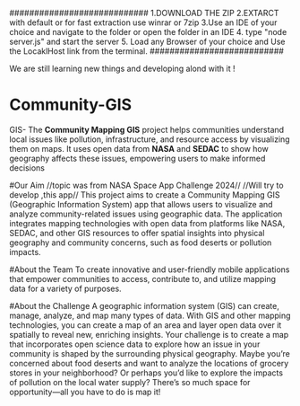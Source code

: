 ############################
1.DOWNLOAD THE ZIP
2.EXTARCT with default or for fast extraction use winrar or 7zip
3.Use an IDE of your choice and navigate to the folder or open the folder in an IDE
4. type "node server.js" and start the server 
5. Load any Browser of your choice and Use the LocaklHost link  from the terminal.
###########################

We are still learning new things and developing alond with it !

# Community-GIS

GIS- The **Community Mapping GIS** project helps communities understand local issues like pollution, infrastructure, and
resource access by visualizing them on maps. It uses open data from **NASA** and **SEDAC** to show how geography affects these issues,
empowering users to make informed decisions
 
#Our Aim
//topic was from NASA Space App Challenge 2024//
//Will try to develop ,this app// 
This project aims to create a Community Mapping GIS (Geographic Information System) app that
allows users to visualize and analyze community-related issues using geographic data. 
The application integrates mapping technologies with open data from platforms like NASA, SEDAC, 
and other GIS resources to offer spatial insights into physical geography and community concerns, 
such as food deserts or pollution impacts.

#About the Team
To create innovative and user-friendly mobile applications that empower communities to access,
contribute to, and utilize mapping data for a variety of purposes.

#About the Challenge
A geographic information system (GIS) can create, manage, analyze, and map many types of data.
With GIS and other mapping technologies, you can create a map of an area and layer open data over it spatially to reveal new, enriching insights.
Your challenge is to create a map that incorporates open science data to explore how an issue in your community is shaped by the surrounding physical geography.
Maybe you’re concerned about food deserts and want to analyze the locations of grocery stores in your neighborhood?
Or perhaps you’d like to explore the impacts of pollution on the local water supply? 
There’s so much space for opportunity—all you have to do is map it!
